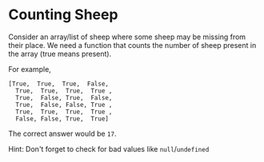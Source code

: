 # Counting Sheep

Consider an array/list of sheep where some sheep may be missing from their place. We need a function that counts the number of sheep present in the array (true means present).

For example,

```
[True,  True,  True,  False,
  True,  True,  True,  True ,
  True,  False, True,  False,
  True,  False, False, True ,
  True,  True,  True,  True ,
  False, False, True,  True]
```
The correct answer would be `17`.

Hint: Don't forget to check for bad values like `null`/`undefined`